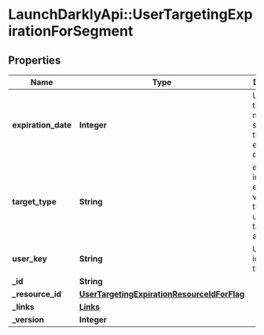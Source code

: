 # LaunchDarklyApi::UserTargetingExpirationForSegment

## Properties
Name | Type | Description | Notes
------------ | ------------- | ------------- | -------------
**expiration_date** | **Integer** | Unix epoch time in milliseconds specifying the expiration date | [optional] 
**target_type** | **String** | either the included or excluded variation that the user is targeted on a segment | [optional] 
**user_key** | **String** | Unique identifier for the user | [optional] 
**_id** | **String** |  | [optional] 
**_resource_id** | [**UserTargetingExpirationResourceIdForFlag**](UserTargetingExpirationResourceIdForFlag.md) |  | [optional] 
**_links** | [**Links**](Links.md) |  | [optional] 
**_version** | **Integer** |  | [optional] 


